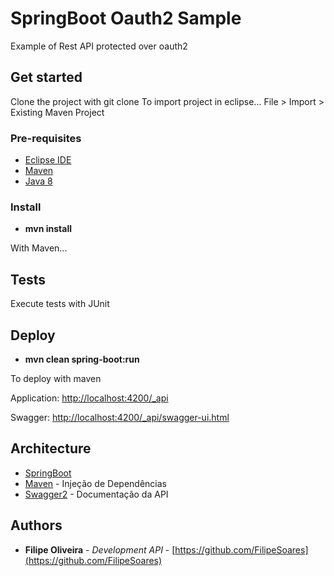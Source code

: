 # SpringBoot Oauth2 Sample

Example of Rest API protected over oauth2

## Get started

Clone the project with git clone
To import project in eclipse... 
File > Import > Existing Maven Project 

### Pre-requisites

- [Eclipse IDE](http://help.eclipse.org/oxygen/index.jsp)
- [Maven](https://maven.apache.org/)
- [Java 8](https://www.java.com/pt_BR/)

### Install

* **mvn install**

With Maven...
	

## Tests

Execute tests with JUnit  

## Deploy

* **mvn clean spring-boot:run**

To deploy with maven

Application: [http://localhost:4200/_api](http://localhost:4200/_api)

Swagger: [http://localhost:4200/_api/swagger-ui.html](http://localhost:4200/_api/swagger-ui.html)  

## Architecture

* [SpringBoot](https://docs.spring.io/spring-boot/docs/1.5.8.RELEASE/reference/htmlsingle/)
* [Maven](https://maven.apache.org/) - Injeção de Dependências
* [Swagger2](https://swagger.io/docs/) - Documentação da API

## Authors

* **Filipe Oliveira** - *Development API* - [https://github.com/FilipeSoares](https://github.com/FilipeSoares)
